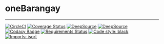 # oneBarangay

---

[![CircleCI](https://circleci.com/gh/PrynsTag/oneBarangay/tree/develop.svg?style=svg)](https://circleci.com/gh/PrynsTag/oneBarangay/tree/develop)
[![Coverage Status](https://coveralls.io/repos/github/PrynsTag/oneBarangay/badge.svg)](https://coveralls.io/github/PrynsTag/oneBarangay)
[![DeepSource](https://deepsource.io/gh/PrynsTag/oneBarangay.svg/?label=active+issues&token=QI2m-XNk586t3GYXw6YhzOn6)](https://deepsource.io/gh/PrynsTag/oneBarangay/?ref=repository-badge)
[![DeepSource](https://deepsource.io/gh/PrynsTag/oneBarangay.svg/?label=resolved+issues&token=QI2m-XNk586t3GYXw6YhzOn6)](https://deepsource.io/gh/PrynsTag/oneBarangay/?ref=repository-badge)
[![Codacy Badge](https://app.codacy.com/project/badge/Grade/7a9e9a1402a14005ae4a14b5cffdb1ee)](https://www.codacy.com/gh/PrynsTag/oneBarangay/dashboard?utm_source=github.com&utm_medium=referral&utm_content=PrynsTag/oneBarangay&utm_campaign=Badge_Grade)
[![Requirements Status](https://requires.io/github/PrynsTag/oneBarangay/requirements.svg?branch=restyled%2Fpull-3)](https://requires.io/github/PrynsTag/oneBarangay/requirements/?branch=restyled%2Fpull-3)
[![Code style: black](https://img.shields.io/badge/code%20style-black-000000.svg)](https://github.com/psf/black)
[![Imports: isort](https://img.shields.io/badge/%20imports-isort-%231674b1?style=flat&labelColor=ef8336)](https://pycqa.github.io/isort/)
